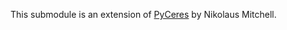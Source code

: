 This submodule is an extension of [PyCeres](https://github.com/Edwinem/ceres_python_bindings) by Nikolaus Mitchell.